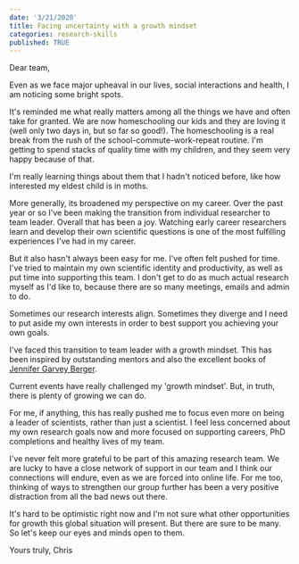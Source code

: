 ```yaml
---
date: '3/21/2020'
title: Facing uncertainty with a growth mindset
categories: research-skills
published: TRUE
---
```


Dear team,

Even as we face major upheaval in our lives, social interactions and health, I am noticing some bright spots.

It's reminded me what really matters among all the things we have and often take for granted. We are now homeschooling our kids and they are loving it (well only two days in, but so far so good!). The homeschooling is a real break from the rush of the school-commute-work-repeat routine. I'm getting to spend stacks of quality time with my children, and they seem very happy because of that.

I'm really learning things about them that I hadn't noticed before, like how interested my eldest child is in moths.

More generally, its broadened my perspective on my career. Over the past year or so I've been making the transition from individual researcher to team leader. Overall that has been a joy. Watching early career researchers learn and develop their own scientific questions is one of the most fulfilling experiences I've had in my career.

But it also hasn't always been easy for me. I've often felt pushed for time. I've tried to maintain my own scientific identity and productivity, as well as put time into supporting this team. I don't get to do as much actual research myself as I'd like to, because there are so many meetings, emails and admin to do.

Sometimes our research interests align. Sometimes they diverge and I need to put aside my own interests in order to best support you achieving your own goals.

I've faced this transition to team leader with a growth mindset. This has been inspired by outstanding mentors and also the excellent books of [Jennifer Garvey Berger](https://www.cultivatingleadership.co.nz/books/changingonthejob).

Current events have really challenged my 'growth mindset'. But, in truth, there is plenty of growing we can do.

For me, if anything, this has really pushed me to focus even more on being a leader of scientists, rather than just a scientist. I feel less concerned about my own research goals now and more focused on supporting careers, PhD completions and healthy lives of my team.

I've never felt more grateful to be part of this amazing research team. We are lucky to have a close network of support in our team and I think our connections will endure, even as we are forced into online life. For me too, thinking of ways to strengthen our group further has been a very positive distraction from all the bad news out there.

It's hard to be optimistic right now and I'm not sure what other opportunities for growth this global situation will present. But there are sure to be many. So let's keep our eyes and minds open to them.  

Yours truly,
Chris
